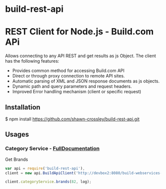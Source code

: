 build-rest-api
=========
# REST Client for Node.js - Build.com APi

Allows connecting to any API REST and get results as js Object. The client has the following features:

- Provides common method for accessing Build.com API
- Direct or through proxy connection to remote API sites.
- Automatic parsing of XML and JSON response documents as js objects.
- Dynamic path and query parameters and request headers.
- Improved Error handling mechanism (client or specific request)


## Installation

$ npm install https://github.com/shawn-crossley/build-rest-api.git

## Usages

### Category Service - [FullDocumentation][1]

Get Brands
```javascript
var api = require('build-rest-api'),
client = new api.BuildApiClient('http://devbox2:8080/build-webservices-1.0.0/services/', '');

client.categoryService.brands(82, log);

```


  [1]: docs/CATEGORYSERVICE.md